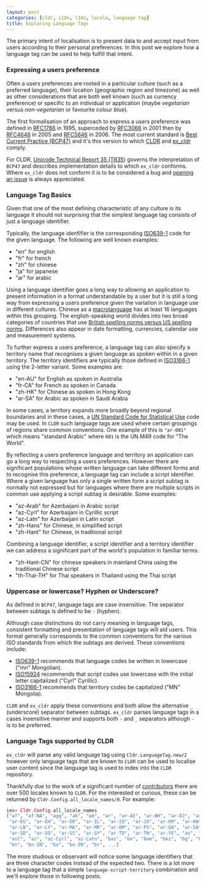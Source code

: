 ```yaml
---
layout: post
categories: [cldr, i18n, l10n, locale, language tag]
title: Exploring Language Tags
---
```


The primary intent of localisation is to present data to and accept input from users according to their personal preferences. In this post we explore how a language tag can be used to help fulfill that intent.

### Expressing a users preference

Often a users preferences are rooted in a particular culture (such as a preferred language), their location (geographic region and timezone) as well as other considerations that are both well known (such as currency preference) or specific to an individual or application (maybe *vegetarian* versus *non-vegetarian* or favourite colour *blue*).

The first formalisation of an approach to express a users preference was defined in [RFC1766](https://tools.ietf.org/html/rfc1766) in 1995, superceded by [RFC3066](https://tools.ietf.org/html/rfc3066) in 2001 then by [RFC4646](https://tools.ietf.org/html/rfc4646) in 2005 and [RFC5646](https://tools.ietf.org/html/rfc5646) in 2006.  The most current standard is [Best Current Practice (BCP47)](https://tools.ietf.org/html/bcp47) and it's this version to which [CLDR](https://cldr.unicode.org) and [ex_cldr](https://hex.pm/packages/ex_cldr) comply.

For CLDR, [Unicode Technical Report 35 (TR35)](http://unicode.org/reports/tr35/#Unicode_Language_and_Locale_Identifiers) governs the interpretation of `BCP47` and describes implementation details to which `ex_cldr` conforms. Where `ex_cldr` does not conform it is to be considered a bug and [opening an issue](https://github.com/elixir-cldr/issues) is always appreciated.

### Language Tag Basics

Given that one of the most defining characteristic of any culture is its language it should not surprising that the simplest language tag consists of just a language identifier.

Typically, the language idenfifier is the corresponding [ISO639-1](https://en.wikipedia.org/wiki/List_of_ISO_639-1_codes) code for the given language. The following are well known examples:

* "en" for english
* "fr" for french
* "zh" for chinese
* "ja" for japanese
* "ar" for arabic

Using a language identifier goes a long way to allowing an application to present information in a format understandable by a user but it is still a long way from expressing a users preference given the variation in language use in different cultures. Chinese as a [macrolanguage](https://en.wikipedia.org/wiki/ISO_639_macrolanguage) has at least 16 languages within this grouping. The english-speaking world divides into two broad categories of countries that use [British spelling norms versus US spelling norms](https://en.wikipedia.org/wiki/American_and_British_English_spelling_differences). Differences also appear in date formatting, currencies, calendar use and measurement systems.

To further express a users preference, a language tag can also specify a territory name that recognises a given language as spoken within in a given territory. The territory identifiers are typically those defined in [ISO3166-1](https://en.wikipedia.org/wiki/ISO_3166-1) using the 2-letter variant.  Some examples are:

* "en-AU" for English as spoken in Australia
* "fr-CA" for French as spoken in Canada
* "zh-HK" for Chinese as spoken in Hong Kong
* "ar-SA" for Arabic as spoken in Saudi Arabia

In some cases, a territory expands more broadly beyond regional boundaries and in these cases, a [UN Standard Code for Statistical Use](https://en.wikipedia.org/wiki/UN_M49) code may be used. In `CLDR` such language tags are used where certain groupings of regions share common conventions. One example of this is `"ar-001"` which means "standard Arabic" where `001` is the UN.M49 code for "The World".

By reflecting a users preference language and territory an application can go a long way to respecting a users preferences. However there are significant populations whose written language can take different forms and to recognise this preference, a language tag can include a script identifier.  Where a given language has only a single written form a script subtag is normally not expressed but for languages where there are multiple scripts in common use applying a script subtag is desirable. Some examples:

* "az-Arab"	for Azerbaijani in Arabic script
* "az-Cyrl"	for Azerbaijani in Cyrillic script
* "az-Latn"	for Azerbaijani in Latin script
* "zh-Hans"	for Chinese, in simplified script
* "zh-Hant"	for Chinese, in traditional script

Combining a language identifier, a script identifier and a territory identifier we can address a significant part of the world's population in familiar terms:

* "zh-Hant-CN" for chinese speakers in mainland China using the traditional Chinese script
* "th-Thai-TH" for Thai speakers in Thailand using the Thai script

### Uppercase or lowercase? Hyphen or Underscore?

As defined in `BCP47`, language tags are case insensitive. The separator between subtags is defined to be `-` (hyphen).

Although case distinctions do not carry meaning in language tags, consistent formatting and presentation of language tags will aid users. This format generally corresponds to the common conventions for the various ISO standards from which the subtags are derived. These conventions include:

* [ISO639-1](https://en.wikipedia.org/wiki/List_of_ISO_639-1_codes) recommends that language codes be written in lowercase ("mn" Mongolian).
* [ISO15924](https://en.wikipedia.org/wiki/ISO_15924) recommends that script codes use lowercase with the initial letter capitalized ("Cyrl" Cyrillic).
* [ISO3166-1](https://en.wikipedia.org/wiki/ISO_3166-1) recommends that territory codes be capitalized ("MN" Mongolia).

`CLDR` and `ex_cldr` apply these conventions and both allow the alternative `_` (underscore) separator between subtags. `ex_cldr` parses language tags in a cases insensitive manner and supports both `-` and `_` separators although `-` is to be preferred.

### Language Tags supported by CLDR

`ex_cldr` will parse any valid language tag using `Cldr.LanguageTag.new/2` however only language tags that are known to `CLDR` can be used to localise user content since the language tag is used to index into the `CLDR` repository.

Thankfully due to the work of a significant number of [contributors](http://cldr.unicode.org/index/acknowledgments) there are over 500 locales known to `CLDR`. For the interested or curious, these can be returned by `Cldr.Config.all_locale_names/0`. For example:

```elixir
iex> Cldr.Config.all_locale_names
["af", "af-NA", "agq", "ak", "am", "ar", "ar-AE", "ar-BH", "ar-DJ", "ar-DZ",
 "ar-EG", "ar-EH", "ar-ER", "ar-IL", "ar-IQ", "ar-JO", "ar-KM", "ar-KW",
 "ar-LB", "ar-LY", "ar-MA", "ar-MR", "ar-OM", "ar-PS", "ar-QA", "ar-SA",
 "ar-SD", "ar-SO", "ar-SS", "ar-SY", "ar-TD", "ar-TN", "ar-YE", "as", "asa",
 "ast", "az", "az-Cyrl", "az-Latn", "bas", "be", "bem", "bez", "bg", "bm",
 "bn", "bn-IN", "bo", "bo-IN", "br", ...]
```

The more studious or observant will notice some language identifiers that are three character codes instead of the expected two. There is a lot more to a language tag that a simple `language-script-territory` combination and we'll explore those in following posts.
